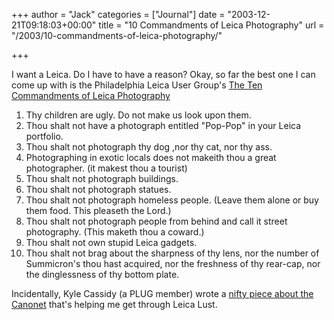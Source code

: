 +++
author = "Jack"
categories = ["Journal"]
date = "2003-12-21T09:18:03+00:00"
title = "10 Commandments of Leica Photography"
url = "/2003/10-commandments-of-leica-photography/"

+++

I want a Leica. Do I have to have a reason? Okay, so far the best one I can come up with is the Philadelphia Leica User Group's [The Ten Commandments of Leica Photography][1]



  1. Thy children are ugly. Do not make us look upon them.
  2. Thou shalt not have a photograph entitled "Pop-Pop" in your Leica portfolio.
  3. Thou shalt not photograph thy dog ,nor thy cat, nor thy ass.
  4. Photographing in exotic locals does not makeith thou a great photographer. (it makest thou a tourist)
  5. Thou shalt not photograph buildings.
  6. Thou shalt not photograph statues.
  7. Thou shalt not photograph homeless people. (Leave them alone or buy them food. This pleaseth the Lord.)
  8. Thou shalt not photograph people from behind and call it street photography. (This maketh thou a coward.)
  9. Thou shalt not own stupid Leica gadgets.
 10. Thou shalt not brag about the sharpness of thy lens, nor the number of Summicron's thou hast acquired, nor the freshness of thy rear-cap, nor the dinglessness of thy bottom plate.

Incidentally, Kyle Cassidy (a PLUG member) wrote a [nifty piece about the Canonet][2] that's helping me get through Leica Lust.

 [1]: http://www.asc.upenn.edu/usr/cassidy/leicaslacker/plug/10/index.html "The Ten Commandments of Leica Photography"
 [2]: http://www.netaxs.com/~cassidy/images/equipment/ql17/ql17.html